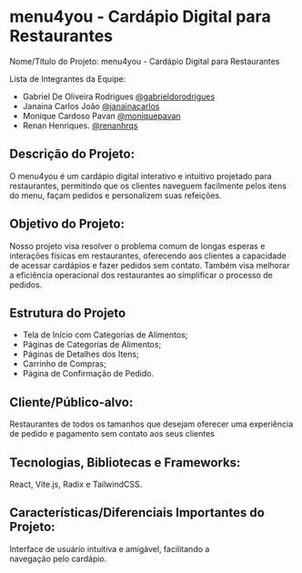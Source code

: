 # menu4you - Cardápio Digital para Restaurantes

Nome/Título do Projeto: menu4you - Cardápio Digital para Restaurantes

Lista de Integrantes da Equipe: 
- Gabriel De Oliveira Rodrigues [@gabrieldorodrigues](https://github.com/gabrieldorodrigues)
- Janaina Carlos João [@janainacarlos](https://github.com/janainacarlos)
- Monique Cardoso Pavan [@moniquepavan](https://github.com/moniquepavan)
- Renan Henriques. [@renanhrqs](https://github.com/renanhrqs)

## Descrição do Projeto: 
O menu4you é um cardápio digital interativo e intuitivo projetado para restaurantes, permitindo que os clientes naveguem facilmente pelos itens do menu, façam pedidos e personalizem suas refeições.

## Objetivo do Projeto: 
Nosso projeto visa resolver o problema comum de longas esperas e interações físicas em restaurantes, oferecendo aos clientes a capacidade de acessar cardápios e fazer pedidos sem contato. Também visa melhorar a eficiência operacional dos restaurantes ao simplificar o processo de pedidos.

## Estrutura do Projeto
- Tela de Início com Categorias de Alimentos;
- Páginas de Categorias de Alimentos;
- Páginas de Detalhes dos Itens;
- Carrinho de Compras;
- Página de Confirmação de Pedido.

## Cliente/Público-alvo: 
Restaurantes de todos os tamanhos que desejam oferecer uma experiência de pedido e pagamento sem contato aos seus clientes

## Tecnologias, Bibliotecas e Frameworks: 
React, Vite.js, Radix e TailwindCSS.

## Características/Diferenciais Importantes do Projeto: 
Interface de usuário intuitiva e amigável, facilitando a navegação pelo cardápio.
